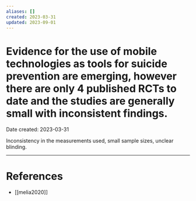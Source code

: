 ```yaml
---
aliases: []
created: 2023-03-31
updated: 2023-09-01
---
```


# Evidence for the use of mobile technologies as tools for suicide prevention are emerging, however there are only 4 published RCTs to date and the studies are generally small with inconsistent findings.
Date created: 2023-03-31

Inconsistency in the measurements used, small sample sizes, unclear blinding.

---
# References
* [[melia2020]]
